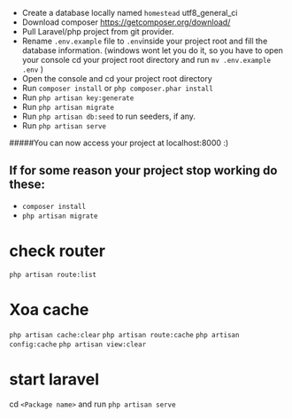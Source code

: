 -   Create a database locally named `homestead` utf8_general_ci
-   Download composer https://getcomposer.org/download/
-   Pull Laravel/php project from git provider.
-   Rename `.env.example` file to `.env`inside your project root and fill the database information.
    (windows wont let you do it, so you have to open your console cd your project root directory and run `mv .env.example .env` )
-   Open the console and cd your project root directory
-   Run `composer install` or `php composer.phar install`
-   Run `php artisan key:generate`
-   Run `php artisan migrate`
-   Run `php artisan db:seed` to run seeders, if any.
-   Run `php artisan serve`

#####You can now access your project at localhost:8000 :)

## If for some reason your project stop working do these:

-   `composer install`
-   `php artisan migrate`

# check router

`php artisan route:list`

# Xoa cache

`php artisan cache:clear`
`php artisan route:cache`
`php artisan config:cache`
`php artisan view:clear`

# start laravel

cd `<Package name>` and run `php artisan serve`
